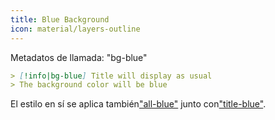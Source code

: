 ```yaml
---
title: Blue Background
icon: material/layers-outline
---
```


Metadatos de llamada: "bg-blue"

```md
> [!info|bg-blue] Title will display as usual
> The background color will be blue
```

El estilo en sí se aplica también["all-blue"](../combined-styling/page-2.md)
junto con["title-blue"](../title-styling/page-2.md).

